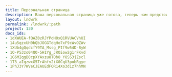 ```yaml
---
title: Персональная страница
description: Ваша персональная страница уже готова, теперь нам предстоит вместе спроектировать ваш персональный дом.
layout: lndwrk
permalink: /lndwrk/:path
project: 130
docs_ids:
- 1dXWUEA-fQAZ0zRJYPdH0xQ1RVUACVhUI
- 14u5qzxUH0bQbJOGGTdqHo7xF9cWvOZWv
- 1XUb4gQqdcfY9TA_Mssg_PIf9w54D-ByW
- 1O-P53zo04QO-5H1Yg_JROiow2g1rFKvd
- 1G6MIqgB0cpXYAxzu8TOb8_Y8SS3jZscl
- 1T3_aIqzwxG5TrAhfv2iX0CqU3pobRgye
- 1PhJ3Y7WVeCJEAUEdFOR14Xo3d1z7hhMN
---
```

